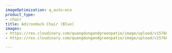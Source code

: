 ```yaml
---
imageOptimization: q_auto:eco
product_type:
- chair
title: Adirondack Chair (Blue)
images:
- https://res.cloudinary.com/quangdungandgreenpatio/image/upload/v1576058453/posts/DSC07526_huyeph.png
- https://res.cloudinary.com/quangdungandgreenpatio/image/upload/v1576058458/posts/DSC07531_psqukc.png

---
```

